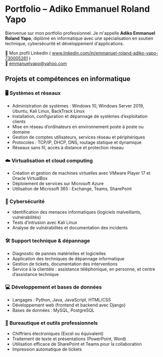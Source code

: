 # Portfolio – Adiko Emmanuel Roland Yapo

Bienvenue sur mon portfolio professionnel. Je m'appelle **Adiko Emmanuel Roland Yapo**, diplômé en informatique avec une spécialisation en soutien technique, cybersécurité et développement d'applications.

🔗 Mon profil LinkedIn ( www.linkedin.com/in/emmanuel-roland-adiko-yapo-730005261 )  
📧 emmanuelyapo@yahoo.com



## Projets et compétences en informatique

### 🖥️ Systèmes et réseaux

- Administration de systèmes : Windows 10, Windows Server 2019, Ubuntu, Kali Linux, BackTrack Linux  
- Installation, configuration et dépannage de systèmes d’exploitation clients  
- Mise en réseau d’ordinateurs en environnement poste à poste ou domaine  
- Gestion de comptes utilisateurs, services réseau et périphériques  
- Protocoles : TCP/IP, DHCP, DNS, routage statique et dynamique  
- Réseaux sans fil, accès à distance et protection réseau  

### ☁️ Virtualisation et cloud computing

- Création et gestion de machines virtuelles avec VMware Player 17 et Oracle VirtualBox  
- Déploiement de services sur Microsoft Azure  
- Utilisation de Microsoft 365 : Exchange, Teams, SharePoint  

### 🔐 Cybersécurité

- Identification des menaces informatiques (logiciels malveillants, vulnérabilités)  
- Tests d’intrusion avec Kali Linux  
- Analyse de vulnérabilités et documentation des incidents  

### 🛠️ Support technique & dépannage

- Diagnostic de pannes matérielles et logicielles  
- Application des techniques de dépannage informatique  
- Gestion de tickets, documentation des interventions  
- Service à la clientèle : assistance téléphonique, en personne, et centre d’assistance technique  

### 💻 Développement et bases de données

- Langages : Python, Java, JavaScript, HTML/CSS  
- Développement web (frontend et backend avec Django)  
- Bases de données : MySQL, PostgreSQL  

### 🧰 Bureautique et outils professionnels

- Chiffriers électroniques (Excel ou équivalent)  
- Traitement de texte et présentations (PowerPoint, Word)  
- Utilisation efficace de SharePoint et Teams pour la collaboration  
- Impression automatique de tickets  

